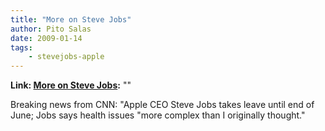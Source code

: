 ```yaml
---
title: "More on Steve Jobs"
author: Pito Salas
date: 2009-01-14
tags:
    - stevejobs-apple
---
```


**Link: [More on Steve Jobs](None):** ""

Breaking news from CNN: "Apple CEO Steve Jobs takes leave until end of June;
Jobs says health issues "more complex than I originally thought."



